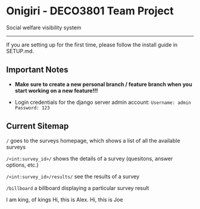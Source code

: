 # Onigiri - DECO3801 Team Project

Social welfare visibility system

---

If you are setting up for the first time, please follow the  install guide in SETUP.md.

## Important Notes

 * **Make sure to create a new personal branch / feature branch when you start working on a new feature!!!**

* Login credentials for the django server admin account:
`Username: admin`
`Password: 123`

## Current Sitemap

```/``` goes to the surveys homepage, which shows a list of all the available surveys

```/<int:survey_id>/``` shows the details of a survey (quesitons, answer options, etc.)

```/<int:survey_id>/results/``` see the results of a survey

```/billboard``` a billboard displaying a particular survey result


I am king, of kings 
Hi, this is Alex.
Hi, this is Joe
